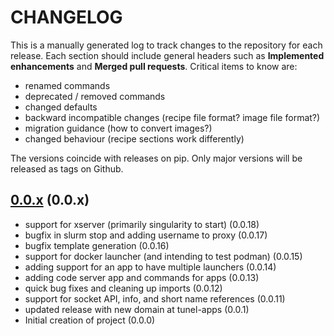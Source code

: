 # CHANGELOG

This is a manually generated log to track changes to the repository for each release.
Each section should include general headers such as **Implemented enhancements**
and **Merged pull requests**. Critical items to know are:

 - renamed commands
 - deprecated / removed commands
 - changed defaults
 - backward incompatible changes (recipe file format? image file format?)
 - migration guidance (how to convert images?)
 - changed behaviour (recipe sections work differently)

The versions coincide with releases on pip. Only major versions will be released as tags on Github.

## [0.0.x](https://github.com/tunel-apps/tunel/tree/main) (0.0.x)
 - support for xserver (primarily singularity to start) (0.0.18)
 - bugfix in slurm stop and adding username to proxy (0.0.17)
 - bugfix template generation (0.0.16)
 - support for docker launcher (and intending to test podman) (0.0.15)
 - adding support for an app to have multiple launchers (0.0.14)
 - adding code server app and commands for apps (0.0.13)
 - quick bug fixes and cleaning up imports (0.0.12)
 - support for socket API, info, and short name references (0.0.11)
 - updated release with new domain at tunel-apps (0.0.1)
 - Initial creation of project (0.0.0)

